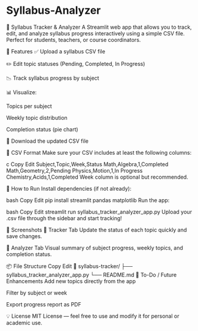 # Syllabus-Analyzer
📘 Syllabus Tracker & Analyzer
A Streamlit web app that allows you to track, edit, and analyze syllabus progress interactively using a simple CSV file. Perfect for students, teachers, or course coordinators.

🔧 Features
✅ Upload a syllabus CSV file

✏️ Edit topic statuses (Pending, Completed, In Progress)

📉 Track syllabus progress by subject

📊 Visualize:

Topics per subject

Weekly topic distribution

Completion status (pie chart)

💾 Download the updated CSV file

📁 CSV Format
Make sure your CSV includes at least the following columns:

c
Copy
Edit
Subject,Topic,Week,Status
Math,Algebra,1,Completed
Math,Geometry,2,Pending
Physics,Motion,1,In Progress
Chemistry,Acids,1,Completed
Week column is optional but recommended.

🚀 How to Run
Install dependencies (if not already):

bash
Copy
Edit
pip install streamlit pandas matplotlib
Run the app:

bash
Copy
Edit
streamlit run syllabus_tracker_analyzer_app.py
Upload your .csv file through the sidebar and start tracking!

📸 Screenshots
🔹 Tracker Tab
Update the status of each topic quickly and save changes.

🔹 Analyzer Tab
Visual summary of subject progress, weekly topics, and completion status.

📦 File Structure
Copy
Edit
📁 syllabus-tracker/
├── syllabus_tracker_analyzer_app.py
└── README.md
🧠 To-Do / Future Enhancements
 Add new topics directly from the app

 Filter by subject or week

 Export progress report as PDF

💡 License
MIT License — feel free to use and modify it for personal or academic use.
